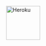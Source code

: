 <a href="https://heroku.com/deploy?template=https://github.com/YTFarman9758/Naisha-bot"><img align="center" alt="Heroku" width="92px" src="https://www.nicepng.com/png/full/223-2233246_heroku-logo-salesforce-heroku.png"></p>

